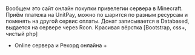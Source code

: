 #
#
#

Вообщем это сайт онлайн покупки привелегии сервера в Minecraft.
Приём платежа на UnitPay, можно по шарится по разным ресурсам и поменять на другой сервис оплаты.
Донат записывается в Databased, выдается на сервере через Rcon.
Красивая вёрстка [Bootstrap, css+, чистый php]
+ Online сервера и Рекорд онлайна +

#
#
#
